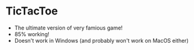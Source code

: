 # TicTacToe

- The ultimate version of very famious game!
- 85% working!
- Doesn't work in Windows (and probably won't work on MacOS either)